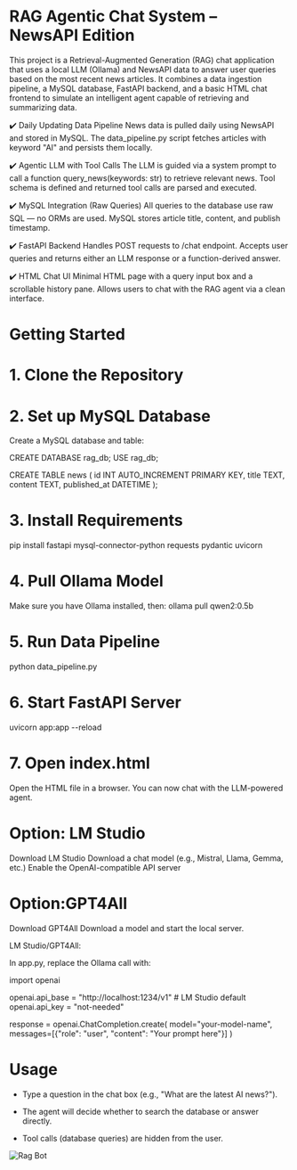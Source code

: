# RAG Agentic Chat System – NewsAPI Edition

This project is a Retrieval-Augmented Generation (RAG) chat application that uses a local LLM (Ollama) and NewsAPI data to answer user queries based on the most recent news articles. It combines a data ingestion pipeline, a MySQL database, FastAPI backend, and a basic HTML chat frontend to simulate an intelligent agent capable of retrieving and summarizing data.


✔️ Daily Updating Data Pipeline
News data is pulled daily using NewsAPI and stored in MySQL.
The data_pipeline.py script fetches articles with keyword "AI" and persists them locally.

✔️ Agentic LLM with Tool Calls
The LLM is guided via a system prompt to call a function query_news(keywords: str) to retrieve relevant news.
Tool schema is defined and returned tool calls are parsed and executed.

✔️ MySQL Integration (Raw Queries)
All queries to the database use raw SQL — no ORMs are used.
MySQL stores article title, content, and publish timestamp.

✔️ FastAPI Backend
Handles POST requests to /chat endpoint.
Accepts user queries and returns either an LLM response or a function-derived answer.

✔️ HTML Chat UI
Minimal HTML page with a query input box and a scrollable history pane.
Allows users to chat with the RAG agent via a clean interface.



 # Getting Started
# 1.  Clone the Repository

# 2.  Set up MySQL Database
Create a MySQL database and table:

CREATE DATABASE rag_db;
USE rag_db;

CREATE TABLE news (
    id INT AUTO_INCREMENT PRIMARY KEY,
    title TEXT,
    content TEXT,
    published_at DATETIME
);

# 3. Install Requirements
pip install fastapi mysql-connector-python requests pydantic uvicorn

# 4. Pull Ollama Model
Make sure you have Ollama installed, then:
ollama pull qwen2:0.5b

# 5. Run Data Pipeline
python data_pipeline.py

# 6. Start FastAPI Server
uvicorn app:app --reload

# 7. Open index.html
Open the HTML file in a browser. You can now chat with the LLM-powered agent.



# Option: LM Studio
Download LM Studio
Download a chat model (e.g., Mistral, Llama, Gemma, etc.)
Enable the OpenAI-compatible API server 

# Option:GPT4All
Download GPT4All
Download a model and start the local server.



LM Studio/GPT4All:

In app.py, replace the Ollama call with:

import openai

openai.api_base = "http://localhost:1234/v1"  # LM Studio default
openai.api_key = "not-needed"

response = openai.ChatCompletion.create(
    model="your-model-name",
    messages=[{"role": "user", "content": "Your prompt here"}]
)




# Usage
- Type a question in the chat box (e.g., "What are the latest AI news?").

- The agent will decide whether to search the database or answer directly.

- Tool calls (database queries) are hidden from the user.
  
![Rag Bot](https://github.com/user-attachments/assets/f1765f85-7219-4d6a-ae90-237969f4f7c5)


